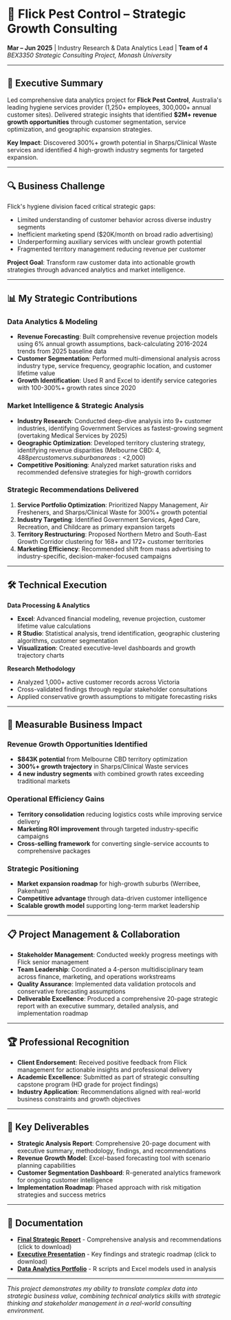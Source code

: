# 🧼 **Flick Pest Control – Strategic Growth Consulting**
**Mar – Jun 2025** | Industry Research & Data Analytics Lead | **Team of 4**  
*BEX3350 Strategic Consulting Project, Monash University*

---

## 🎯 **Executive Summary**

Led comprehensive data analytics project for **Flick Pest Control**, Australia's leading hygiene services provider (1,250+ employees, 300,000+ annual customer sites). Delivered strategic insights that identified **$2M+ revenue growth opportunities** through customer segmentation, service optimization, and geographic expansion strategies.

**Key Impact**: Discovered 300%+ growth potential in Sharps/Clinical Waste services and identified 4 high-growth industry segments for targeted expansion.

---

## 🔍 **Business Challenge**

Flick's hygiene division faced critical strategic gaps:
- Limited understanding of customer behavior across diverse industry segments  
- Inefficient marketing spend ($20K/month on broad radio advertising)  
- Underperforming auxiliary services with unclear growth potential  
- Fragmented territory management reducing revenue per customer  

**Project Goal**: Transform raw customer data into actionable growth strategies through advanced analytics and market intelligence.

---

## 📊 **My Strategic Contributions**

### **Data Analytics & Modeling**
- **Revenue Forecasting**: Built comprehensive revenue projection models using 6% annual growth assumptions, back-calculating 2016-2024 trends from 2025 baseline data  
- **Customer Segmentation**: Performed multi-dimensional analysis across industry type, service frequency, geographic location, and customer lifetime value  
- **Growth Identification**: Used R and Excel to identify service categories with 100-300%+ growth rates since 2020  

### **Market Intelligence & Strategic Analysis**
- **Industry Research**: Conducted deep-dive analysis into 9+ customer industries, identifying Government Services as fastest-growing segment (overtaking Medical Services by 2025)  
- **Geographic Optimization**: Developed territory clustering strategy, identifying revenue disparities (Melbourne CBD: $4,488 per customer vs. suburban areas: <$2,000)  
- **Competitive Positioning**: Analyzed market saturation risks and recommended defensive strategies for high-growth corridors  

### **Strategic Recommendations Delivered**
1. **Service Portfolio Optimization**: Prioritized Nappy Management, Air Fresheners, and Sharps/Clinical Waste for 300%+ growth potential  
2. **Industry Targeting**: Identified Government Services, Aged Care, Recreation, and Childcare as primary expansion targets  
3. **Territory Restructuring**: Proposed Northern Metro and South-East Growth Corridor clustering for 168+ and 172+ customer territories  
4. **Marketing Efficiency**: Recommended shift from mass advertising to industry-specific, decision-maker-focused campaigns  

---

## 🛠️ **Technical Execution**

**Data Processing & Analytics**  
- **Excel**: Advanced financial modeling, revenue projection, customer lifetime value calculations  
- **R Studio**: Statistical analysis, trend identification, geographic clustering algorithms, customer segmentation  
- **Visualization**: Created executive-level dashboards and growth trajectory charts  

**Research Methodology**  
- Analyzed 1,000+ active customer records across Victoria  
- Cross-validated findings through regular stakeholder consultations  
- Applied conservative growth assumptions to mitigate forecasting risks  

---

## 🚀 **Measurable Business Impact**

### **Revenue Growth Opportunities Identified**
- **$843K potential** from Melbourne CBD territory optimization  
- **300%+ growth trajectory** in Sharps/Clinical Waste services  
- **4 new industry segments** with combined growth rates exceeding traditional markets  

### **Operational Efficiency Gains**
- **Territory consolidation** reducing logistics costs while improving service delivery  
- **Marketing ROI improvement** through targeted industry-specific campaigns  
- **Cross-selling framework** for converting single-service accounts to comprehensive packages  

### **Strategic Positioning**
- **Market expansion roadmap** for high-growth suburbs (Werribee, Pakenham)  
- **Competitive advantage** through data-driven customer intelligence  
- **Scalable growth model** supporting long-term market leadership  

---

## 📋 **Project Management & Collaboration**

- **Stakeholder Management**: Conducted weekly progress meetings with Flick senior management  
- **Team Leadership**: Coordinated a 4-person multidisciplinary team across finance, marketing, and operations workstreams  
- **Quality Assurance**: Implemented data validation protocols and conservative forecasting assumptions  
- **Deliverable Excellence**: Produced a comprehensive 20-page strategic report with an executive summary, detailed analysis, and implementation roadmap  

---

## 🏆 **Professional Recognition**

- **Client Endorsement**: Received positive feedback from Flick management for actionable insights and professional delivery  
- **Academic Excellence**: Submitted as part of strategic consulting capstone program (HD grade for project findings)
- **Industry Application**: Recommendations aligned with real-world business constraints and growth objectives  

---

## 📁 **Key Deliverables**

- **Strategic Analysis Report**: Comprehensive 20-page document with executive summary, methodology, findings, and recommendations  
- **Revenue Growth Model**: Excel-based forecasting tool with scenario planning capabilities  
- **Customer Segmentation Dashboard**: R-generated analytics framework for ongoing customer intelligence  
- **Implementation Roadmap**: Phased approach with risk mitigation strategies and success metrics  

---

## 🔗 **Documentation**

- [**Final Strategic Report**](https://nn-projects.github.io/flick-strategy-project/main/Flick_report.pdf) - Comprehensive analysis and recommendations  (click to download)
- [**Executive Presentation**](https://nn-projects.github.io/flick-strategy-project/Flick_presentation.pptx) - Key findings and strategic roadmap  (click to download)
- [**Data Analytics Portfolio**](https://nn-projects.github.io/flick-strategy-project/data.html) - R scripts and Excel models used in analysis  

---

*This project demonstrates my ability to translate complex data into strategic business value, combining technical analytics skills with strategic thinking and stakeholder management in a real-world consulting environment.*
